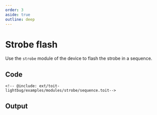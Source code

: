 ```yaml
---
order: 3
aside: true
outline: deep
---
```


# Strobe flash

Use the `strobe` module of the device to flash the strobe in a sequence.

## Code

```toit
<!-- @include: ext/toit-lightbug/examples/modules/strobe/sequence.toit-->
```

## Output
